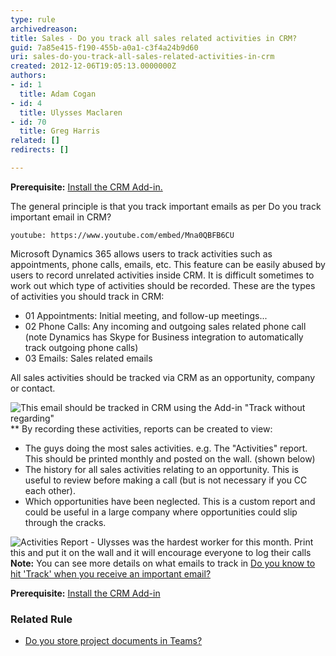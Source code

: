 ```yaml
---
type: rule
archivedreason: 
title: Sales - Do you track all sales related activities in CRM?
guid: 7a85e415-f190-455b-a0a1-c3f4a24b9d60
uri: sales-do-you-track-all-sales-related-activities-in-crm
created: 2012-12-06T19:05:13.0000000Z
authors:
- id: 1
  title: Adam Cogan
- id: 4
  title: Ulysses Maclaren
- id: 70
  title: Greg Harris
related: []
redirects: []

---
```


**Prerequisite:** [Install the CRM Add-in.](/_layouts/15/FIXUPREDIRECT.ASPX?WebId=3dfc0e07-e23a-4cbb-aac2-e778b71166a2&TermSetId=07da3ddf-0924-4cd2-a6d4-a4809ae20160&TermId=31d6b133-8ed2-4ef4-b0b8-33bfebd85d10)

The general principle is that you track important emails as per Do you track important email in CRM?


`youtube: https://www.youtube.com/embed/Mna0QBFB6CU`
 



Microsoft Dynamics 365 allows users to track activities such as appointments, phone calls, emails, etc. This feature can be easily abused by users to record unrelated activities inside CRM. It is difficult sometimes to work out which type of activities should be recorded. These are the types of activities you should track in CRM:

<!--endintro-->

* 01 Appointments: Initial meeting, and follow-up meetings...
* 02 Phone Calls: Any incoming and outgoing sales related phone call (note Dynamics has Skype for Business integration to automatically track outgoing phone calls)
* 03 Emails: Sales related emails


All sales activities should be tracked via CRM as an opportunity, company or contact.

![This email should be tracked in CRM using the Add-in "Track without regarding"](Track-an-appointment.jpg)
** 
By recording these activities, reports can be created to view:

* The guys doing the most sales activities.
 e.g. The "Activities" report. This should be printed monthly and posted on the wall. (shown below)
* The history for all sales activities relating to an opportunity. This is useful to review before making a call (but is not necessary if you CC each other).
* Which opportunities have been neglected. This is a custom report and could be useful in a large company where opportunities could slip through the cracks.


![Activities Report - Ulysses was the hardest worker for this month. Print this and put it on the wall and it will encourage everyone to log their calls](TrackingGraph.jpg)
**Note:** You can see more details on what emails to track in [Do you know to hit 'Track' when you receive an important email?](/Pages/Hit-Track-in-CRM-when-you-receive-an-important-email.aspx)

**Prerequisite:** [Install the CRM Add-in](/_layouts/15/FIXUPREDIRECT.ASPX?WebId=3dfc0e07-e23a-4cbb-aac2-e778b71166a2&TermSetId=07da3ddf-0924-4cd2-a6d4-a4809ae20160&TermId=31d6b133-8ed2-4ef4-b0b8-33bfebd85d10)

### Related Rule




* [Do you store project documents in Teams?](/_layouts/15/FIXUPREDIRECT.ASPX?WebId=3dfc0e07-e23a-4cbb-aac2-e778b71166a2&TermSetId=07da3ddf-0924-4cd2-a6d4-a4809ae20160&TermId=c34a016c-d126-4e10-859e-4a0bbd2f08a6)
